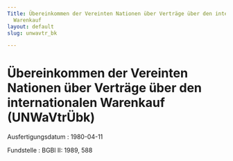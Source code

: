 ```yaml
---
Title: Übereinkommen der Vereinten Nationen über Verträge über den internationalen
  Warenkauf
layout: default
slug: unwavtr_bk

---
```


# Übereinkommen der Vereinten Nationen über Verträge über den internationalen Warenkauf (UNWaVtrÜbk)

Ausfertigungsdatum
:   1980-04-11

Fundstelle
:   BGBl II: 1989, 588


